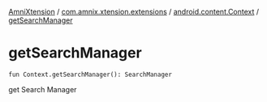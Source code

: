 [AmniXtension](../../index.md) / [com.amnix.xtension.extensions](../index.md) / [android.content.Context](index.md) / [getSearchManager](./get-search-manager.md)

# getSearchManager

`fun Context.getSearchManager(): SearchManager`

get Search Manager

